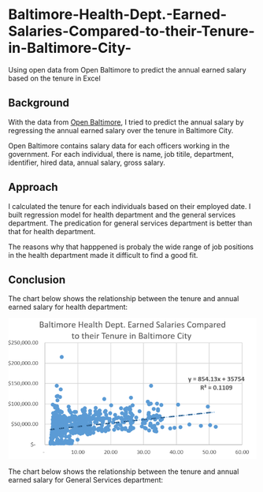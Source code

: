 # Baltimore-Health-Dept.-Earned-Salaries-Compared-to-their-Tenure-in-Baltimore-City-

Using open data from Open Baltimore to predict the annual earned salary based on the tenure in Excel
## Background
With the data from [Open Baltimore](https://data.baltimorecity.gov/), I tried to predict the annual salary by regressing the annual earned salary over the tenure in Baltimore City. 

Open Baltimore contains salary data for each officers working in the government. For each individual, there is name, job titile, department, identifier, hired data, annual salary, gross salary.

## Approach
I calculated the tenure for each individuals based on their employed date. I built regression model for health department and the general services department. The predication for general services department is better than that for health department.

The reasons why that happpened is probaly the wide range of job positions in the health department made it difficult to find a good fit.

## Conclusion
The chart below shows the relationship between the tenure and annual earned salary for health department:

![alt text](https://github.com/lshan6/Baltimore-Health-Dept.-Earned-Salaries-Compared-to-their-Tenure-in-Baltimore-City-/blob/master/baltimore%20city.PNG)

The chart below shows the relationship between the tenure and annual earned salary for General Services department:
